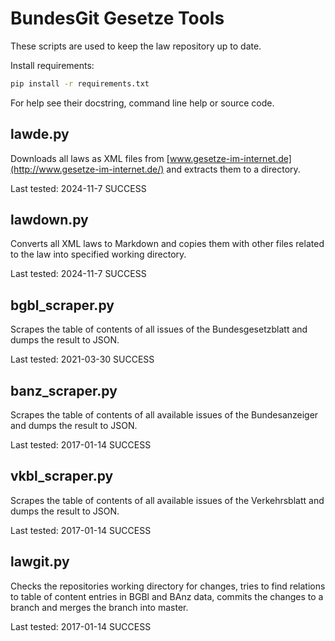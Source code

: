 BundesGit Gesetze Tools
=======================

These scripts are used to keep the law repository up to date.

Install requirements:

```bash
pip install -r requirements.txt
```

For help see their docstring, command line help or source code.

## lawde.py

Downloads all laws as XML files from
[www.gesetze-im-internet.de](http://www.gesetze-im-internet.de/)
and extracts them to a directory.

Last tested: 2024-11-7 SUCCESS

## lawdown.py

Converts all XML laws to Markdown and copies them with other files related
to the law into specified working directory.

Last tested: 2024-11-7 SUCCESS

## bgbl_scraper.py

Scrapes the table of contents of all issues of the Bundesgesetzblatt and dumps
the result to JSON.

Last tested: 2021-03-30 SUCCESS

## banz_scraper.py

Scrapes the table of contents of all available issues of the Bundesanzeiger and
dumps the result to JSON.

Last tested: 2017-01-14 SUCCESS

## vkbl_scraper.py

Scrapes the table of contents of all available issues of the Verkehrsblatt and
dumps the result to JSON.

Last tested: 2017-01-14 SUCCESS

## lawgit.py

Checks the repositories working directory for changes, tries to find relations
to table of content entries in BGBl and BAnz data, commits the changes to a branch
and merges the branch into master.

Last tested: 2017-01-14 SUCCESS
